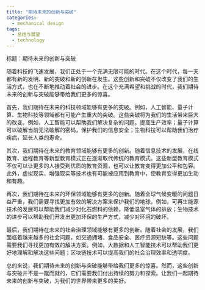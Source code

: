 ```yaml
---  
title: "期待未来的创新与突破"  
categories:  
  - mechanical design  
tags: 
  - 总结与展望 
  - technology  
---  
```


标题：期待未来的创新与突破

随着科技的飞速发展，我们正处于一个充满无限可能的时代。在这个时代，每一天都有新的发明、新的突破和新的创新在发生。这些创新和突破不仅改变了我们的生活方式，也在不断地推动着社会的进步。在这个充满希望和挑战的时代，我们期待未来的创新与突破能够带给我们更多的惊喜。

首先，我们期待在未来的科技领域能够有更多的突破。例如，人工智能、量子计算、生物科技等领域都有可能产生重大的突破。这些突破将为我们的生活带来巨大的改变。例如，人工智能可以帮助我们解决复杂的问题，提高生产效率；量子计算可以破解当前无法破解的密码，保护我们的信息安全；生物科技可以帮助我们治疗疾病，延长人类的寿命。

其次，我们期待在未来的教育领域能够有更多的创新。随着信息技术的发展，在线教育、远程教育等新型教育模式正在逐渐取代传统的教育模式。这些新型教育模式不仅可以让更多的人接受到优质的教育资源，也可以让教育变得更加公平和包容。此外，虚拟现实、增强现实等技术也有可能被应用到教育中，使教育变得更加生动和有趣。

再次，我们期待在未来的环保领域能够有更多的创新。随着全球气候变暖的问题日益严重，我们需要寻找更加有效的解决方案来保护我们的地球。例如，可再生能源技术的发展可以帮助我们减少对化石燃料的依赖，降低温室气体的排放；生物技术的进步可以帮助我们开发出更加环保的生产方式，减少对环境的破坏。

最后，我们期待在未来的社会治理领域能够有更多的创新。随着社会的发展，我们面临着越来越多的社会问题，如交通拥堵、食品安全、医疗资源短缺等。这些问题需要我们寻找更加有效的解决方案。例如，大数据和人工智能技术可以帮助我们更好地理解和解决这些问题；区块链技术可以提高我们的社会治理效率和透明度。

总的来说，我们期待未来的创新与突破能够带给我们更多的惊喜。然而，这些创新与突破并不是一蹴而就的，它们需要我们付出持续的努力和探索。让我们一起期待未来的创新与突破，为我们的世界带来更多的美好。 
